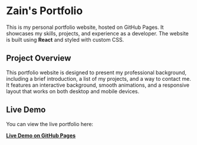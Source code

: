 # Zain's Portfolio

This is my personal portfolio website, hosted on GitHub Pages. It showcases my skills, projects, and experience as a developer. The website is built using **React** and styled with custom CSS.

## Project Overview

This portfolio website is designed to present my professional background, including a brief introduction, a list of my projects, and a way to contact me. It features an interactive background, smooth animations, and a responsive layout that works on both desktop and mobile devices.

## Live Demo

You can view the live portfolio here:

[**Live Demo on GitHub Pages**](https://intensifiesx.github.io/)
